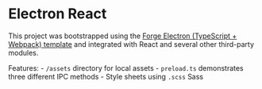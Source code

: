 # Electron React

This project was bootstrapped using the [Forge Electron (TypeScript + Webpack) template](https://www.electronforge.io/templates/typescript-+-webpack-template) and integrated with React and several other third-party modules.

Features: - `/assets` directory for local assets - `preload.ts` demonstrates three different IPC methods - Style sheets using `.scss` Sass
